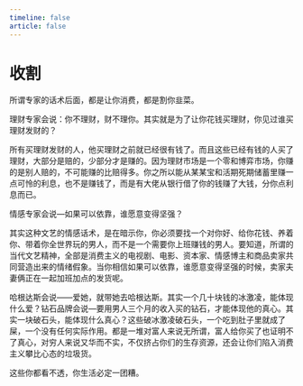 ```yaml
---
timeline: false
article: false
---
```


# 收割

所谓专家的话术后面，都是让你消费，都是割你韭菜。

理财专家会说：你不理财，财不理你。其实就是为了让你花钱买理财，你见过谁买理财发财的？

所有买理财发财的人，他买理财之前就已经很有钱了。而且这些已经有钱的人买了理财，大部分是赔的，少部分才是赚的。因为理财市场是一个零和博弈市场，你赚的是别人赔的，不可能赚的比赔得多。你之所以能从某某宝和活期死期储蓄里赚一点可怜的利息，也不是赚钱了，而是有大佬从银行借了你的钱赚了大钱，分你点利息而已。

情感专家会说—如果可以依靠，谁愿意变得坚强？

其实这种文艺的情感话术，是在暗示你，你必须要找一个对你好、给你花钱、养着你、带着你全世界玩的男人，而不是一个需要你上班赚钱的男人。要知道，所谓的当代文艺精神，全部是消费主义的电视剧、电影、资本家、情感博主和商品卖家共同营造出来的情绪假象。当你相信如果可以依靠，谁愿意变得坚强的时候，卖家夫妻俩正在一起加班加点的发货呢。

哈根达斯会说——爱她，就带她去哈根达斯。其实一个几十块钱的冰激凌，能体现什么爱？钻石品牌会说—要用男人三个月的收入买的钻石，才能体现他的真心。其实一块破石头，能体现什么真心？这些破冰激凌破石头，一个吃到肚子里就成了屎，一个没有任何实际作用。都是一堆对富人来说无所谓，富人给你买了也证明不了真心，对穷人来说又华而不实，不仅挤占你们的生存资源，还会让你们陷入消费主义攀比心态的垃圾货。

这些你都看不透，你生活必定一团糟。